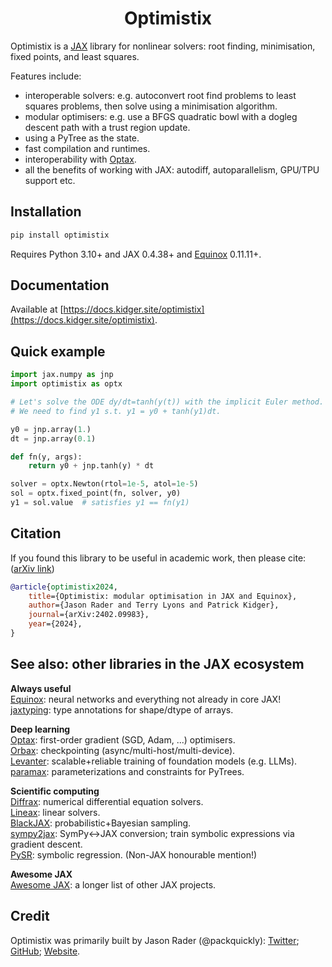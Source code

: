 <h1 align='center'>Optimistix</h1>

Optimistix is a [JAX](https://github.com/google/jax) library for nonlinear solvers: root finding, minimisation, fixed points, and least squares.

Features include:

- interoperable solvers: e.g. autoconvert root find problems to least squares problems, then solve using a minimisation algorithm.
- modular optimisers: e.g. use a BFGS quadratic bowl with a dogleg descent path with a trust region update.
- using a PyTree as the state.
- fast compilation and runtimes.
- interoperability with [Optax](https://github.com/deepmind/optax).
- all the benefits of working with JAX: autodiff, autoparallelism, GPU/TPU support etc.

## Installation

```bash
pip install optimistix
```

Requires Python 3.10+ and JAX 0.4.38+ and [Equinox](https://github.com/patrick-kidger/equinox) 0.11.11+.

## Documentation

Available at [https://docs.kidger.site/optimistix](https://docs.kidger.site/optimistix).

## Quick example

```python
import jax.numpy as jnp
import optimistix as optx

# Let's solve the ODE dy/dt=tanh(y(t)) with the implicit Euler method.
# We need to find y1 s.t. y1 = y0 + tanh(y1)dt.

y0 = jnp.array(1.)
dt = jnp.array(0.1)

def fn(y, args):
    return y0 + jnp.tanh(y) * dt

solver = optx.Newton(rtol=1e-5, atol=1e-5)
sol = optx.fixed_point(fn, solver, y0)
y1 = sol.value  # satisfies y1 == fn(y1)
```

## Citation

If you found this library to be useful in academic work, then please cite: ([arXiv link](https://arxiv.org/abs/2402.09983))

```bibtex
@article{optimistix2024,
    title={Optimistix: modular optimisation in JAX and Equinox},
    author={Jason Rader and Terry Lyons and Patrick Kidger},
    journal={arXiv:2402.09983},
    year={2024},
}
```

## See also: other libraries in the JAX ecosystem

**Always useful**  
[Equinox](https://github.com/patrick-kidger/equinox): neural networks and everything not already in core JAX!  
[jaxtyping](https://github.com/patrick-kidger/jaxtyping): type annotations for shape/dtype of arrays.  

**Deep learning**  
[Optax](https://github.com/deepmind/optax): first-order gradient (SGD, Adam, ...) optimisers.  
[Orbax](https://github.com/google/orbax): checkpointing (async/multi-host/multi-device).  
[Levanter](https://github.com/stanford-crfm/levanter): scalable+reliable training of foundation models (e.g. LLMs).  
[paramax](https://github.com/danielward27/paramax): parameterizations and constraints for PyTrees.  

**Scientific computing**  
[Diffrax](https://github.com/patrick-kidger/diffrax): numerical differential equation solvers.  
[Lineax](https://github.com/patrick-kidger/lineax): linear solvers.  
[BlackJAX](https://github.com/blackjax-devs/blackjax): probabilistic+Bayesian sampling.  
[sympy2jax](https://github.com/patrick-kidger/sympy2jax): SymPy<->JAX conversion; train symbolic expressions via gradient descent.  
[PySR](https://github.com/milesCranmer/PySR): symbolic regression. (Non-JAX honourable mention!)  

**Awesome JAX**  
[Awesome JAX](https://github.com/n2cholas/awesome-jax): a longer list of other JAX projects.  

## Credit

Optimistix was primarily built by Jason Rader (@packquickly): [Twitter](https://twitter.com/packquickly); [GitHub](https://github.com/packquickly); [Website](https://www.packquickly.com/).
